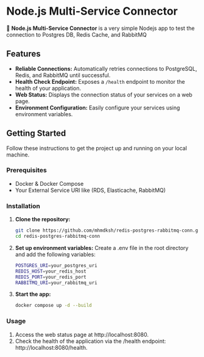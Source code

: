 # Node.js Multi-Service Connector

🚀 **Node.js Multi-Service Connector** is a very simple Nodejs app to test the connection to Postgres DB, Redis Cache, and RabbitMQ

## Features

- **Reliable Connections:** Automatically retries connections to PostgreSQL, Redis, and RabbitMQ until successful.
- **Health Check Endpoint:** Exposes a `/health` endpoint to monitor the health of your application.
- **Web Status:** Displays the connection status of your services on a web page.
- **Environment Configuration:** Easily configure your services using environment variables.

## Getting Started
Follow these instructions to get the project up and running on your local machine.

### Prerequisites
- Docker & Docker Compose
- Your External Service URI like (RDS, Elasticache, RabbitMQ)

### Installation
1. **Clone the repository:**
   ```sh
   git clone https://github.com/mhmdksh/redis-postgres-rabbitmq-conn.git
   cd redis-postgres-rabbitmq-conn
2. **Set up environment variables:**
Create a .env file in the root directory and add the following variables:
    ```sh
    POSTGRES_URI=your_postgres_uri
    REDIS_HOST=your_redis_host
    REDIS_PORT=your_redis_port
    RABBITMQ_URI=your_rabbitmq_uri
3. **Start the app:**
    ```sh
    docker compose up -d --build
### Usage
1. Access the web status page at http://localhost:8080.
2. Check the health of the application via the /health endpoint: http://localhost:8080/health.
